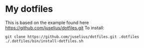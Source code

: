 My dotfiles
===========

This is based on the example found here https://github.com/juselius/dotfiles.git
To install:

    git clone https://github.com/juselius/dotfiles.git .dotfiles
    ./.dotfiles/bin/install-dotfiles.sh


